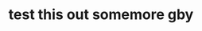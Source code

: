 ---
templateKey: index-page
title: test this out somemore gby
paragraph: something maby nothing

---